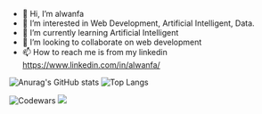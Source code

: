 - 👋 Hi, I’m alwanfa
- 👀 I’m interested in Web Development, Artificial Intelligent, Data.
- 🌱 I’m currently learning Artificial Intelligent
- 💞️ I’m looking to collaborate on web development
- 📫 How to reach me is from my linkedin https://www.linkedin.com/in/alwanfa/

![Anurag's GitHub stats](https://github-readme-stats.vercel.app/api?username=alwanfa&show_icons=true&theme=dracula)
![Top Langs](https://github-readme-stats.vercel.app/api/top-langs/?username=anuraghazra&layout=compact&theme=dracula)


![Codewars](https://github.r2v.ch/codewars?user=alwanfa&name=true&top_languages=true&stroke=%23b362ff&theme=purple_dark)
![](https://leetcard.jacoblin.cool/hohenhm?theme=nord)
<!---
alwanfa/alwanfa is a ✨ special ✨ repository because its `README.md` (this file) appears on your GitHub profile.
You can click the Preview link to take a look at your changes.
--->
